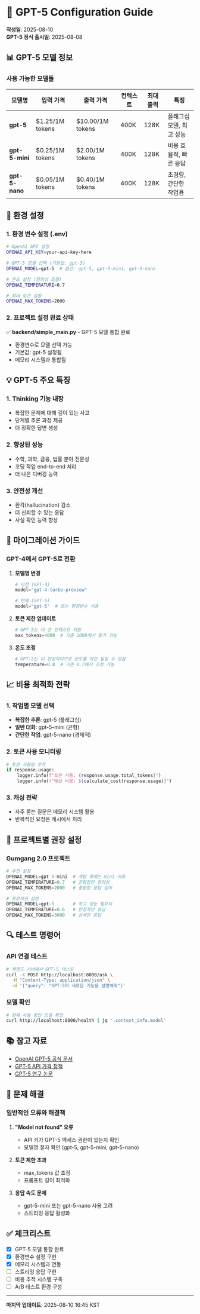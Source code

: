 # 🚀 GPT-5 Configuration Guide

**작성일**: 2025-08-10  
**GPT-5 정식 출시일**: 2025-08-08

## 📊 GPT-5 모델 정보

### 사용 가능한 모델들

| 모델명 | 입력 가격 | 출력 가격 | 컨텍스트 | 최대 출력 | 특징 |
|--------|----------|----------|----------|----------|------|
| **gpt-5** | $1.25/1M tokens | $10.00/1M tokens | 400K | 128K | 플래그십 모델, 최고 성능 |
| **gpt-5-mini** | $0.25/1M tokens | $2.00/1M tokens | 400K | 128K | 비용 효율적, 빠른 응답 |
| **gpt-5-nano** | $0.05/1M tokens | $0.40/1M tokens | 400K | 128K | 초경량, 간단한 작업용 |

## 🔧 환경 설정

### 1. 환경 변수 설정 (.env)

```bash
# OpenAI API 설정
OPENAI_API_KEY=your-api-key-here

# GPT-5 모델 선택 (기본값: gpt-5)
OPENAI_MODEL=gpt-5  # 옵션: gpt-5, gpt-5-mini, gpt-5-nano

# 온도 설정 (창의성 조절)
OPENAI_TEMPERATURE=0.7

# 최대 토큰 설정
OPENAI_MAX_TOKENS=2000
```

### 2. 프로젝트 설정 완료 상태

✅ **backend/simple_main.py** - GPT-5 모델 통합 완료
- 환경변수로 모델 선택 가능
- 기본값: gpt-5 설정됨
- 메모리 시스템과 통합됨

## 💡 GPT-5 주요 특징

### 1. **Thinking 기능 내장**
- 복잡한 문제에 대해 깊이 있는 사고
- 단계별 추론 과정 제공
- 더 정확한 답변 생성

### 2. **향상된 성능**
- 수학, 과학, 금융, 법률 분야 전문성
- 코딩 작업 end-to-end 처리
- 더 나은 디버깅 능력

### 3. **안전성 개선**
- 환각(hallucination) 감소
- 더 신뢰할 수 있는 응답
- 사실 확인 능력 향상

## 🔄 마이그레이션 가이드

### GPT-4에서 GPT-5로 전환

1. **모델명 변경**
   ```python
   # 이전 (GPT-4)
   model="gpt-4-turbo-preview"
   
   # 현재 (GPT-5)
   model="gpt-5"  # 또는 환경변수 사용
   ```

2. **토큰 제한 업데이트**
   ```python
   # GPT-5는 더 큰 컨텍스트 지원
   max_tokens=4000  # 기존 2000에서 증가 가능
   ```

3. **온도 조정**
   ```python
   # GPT-5는 더 안정적이므로 온도를 약간 높일 수 있음
   temperature=0.8  # 기존 0.7에서 조정 가능
   ```

## 📈 비용 최적화 전략

### 1. **작업별 모델 선택**
- **복잡한 추론**: gpt-5 (플래그십)
- **일반 대화**: gpt-5-mini (균형)
- **간단한 작업**: gpt-5-nano (경제적)

### 2. **토큰 사용 모니터링**
```python
# 토큰 사용량 추적
if response.usage:
    logger.info(f"토큰 사용: {response.usage.total_tokens}")
    logger.info(f"예상 비용: ${calculate_cost(response.usage)}")
```

### 3. **캐싱 전략**
- 자주 묻는 질문은 메모리 시스템 활용
- 반복적인 요청은 캐시에서 처리

## 🎯 프로젝트별 권장 설정

### Gumgang 2.0 프로젝트
```python
# 추천 설정
OPENAI_MODEL=gpt-5-mini  # 개발 중에는 mini 사용
OPENAI_TEMPERATURE=0.7   # 균형잡힌 창의성
OPENAI_MAX_TOKENS=2000   # 충분한 응답 길이

# 프로덕션 설정
OPENAI_MODEL=gpt-5       # 최고 성능 필요시
OPENAI_TEMPERATURE=0.6   # 안정적인 응답
OPENAI_MAX_TOKENS=3000   # 상세한 응답
```

## 🔍 테스트 명령어

### API 연결 테스트
```bash
# 백엔드 서버에서 GPT-5 테스트
curl -X POST http://localhost:8000/ask \
  -H "Content-Type: application/json" \
  -d '{"query": "GPT-5의 새로운 기능을 설명해줘"}'
```

### 모델 확인
```bash
# 현재 사용 중인 모델 확인
curl http://localhost:8000/health | jq '.context_info.model'
```

## 📚 참고 자료

- [OpenAI GPT-5 공식 문서](https://platform.openai.com/docs/models/gpt-5)
- [GPT-5 API 가격 정책](https://openai.com/api/pricing/)
- [GPT-5 연구 논문](https://openai.com/index/introducing-gpt-5/)

## 🐛 문제 해결

### 일반적인 오류와 해결책

1. **"Model not found" 오류**
   - API 키가 GPT-5 액세스 권한이 있는지 확인
   - 모델명 철자 확인 (gpt-5, gpt-5-mini, gpt-5-nano)

2. **토큰 제한 초과**
   - max_tokens 값 조정
   - 프롬프트 길이 최적화

3. **응답 속도 문제**
   - gpt-5-mini 또는 gpt-5-nano 사용 고려
   - 스트리밍 응답 활성화

## ✅ 체크리스트

- [x] GPT-5 모델 통합 완료
- [x] 환경변수 설정 구현
- [x] 메모리 시스템과 연동
- [ ] 스트리밍 응답 구현
- [ ] 비용 추적 시스템 구축
- [ ] A/B 테스트 환경 구성

---

**마지막 업데이트**: 2025-08-10 16:45 KST